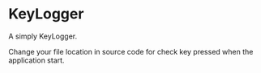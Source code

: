 # KeyLogger

A simply KeyLogger.

Change your file location in source code for check key pressed when the application start.

